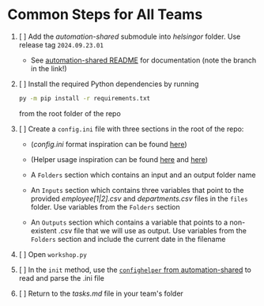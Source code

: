 # Common Steps for All Teams
  1. [ ] Add the *automation-shared* submodule into *helsingor* folder.  Use release tag `2024.09.23.01`
     - See [automation-shared README](https://github.com/Helsingor-Kommune-Automatisering/automation_shared/blob/ff/changelog-auto-tag/README.md) for documentation (note the branch in the link!)

  2. [ ] Install the required Python dependencies by running
     ```bash
     py -m pip install -r requirements.txt
     ```
     from the root folder of the repo

  3. [ ] Create a `config.ini` file with three sections in the root of the repo:
     - (*config.ini* format inspiration can be found [here](https://github.com/Helsingor-Kommune-Automatisering/20008-kepo-rentetilskivning-af-indefrossede-feriepenge-ved-fratraedelse/blob/main/config.ini))

     - (Helper usage inspiration can be found [here](https://github.com/Helsingor-Kommune-Automatisering/20008-kepo-rentetilskivning-af-indefrossede-feriepenge-ved-fratraedelse/blob/032d1ce36230e2744878206c6f2ac45aeef9f800/tasks.py#L28) and [here](https://github.com/Helsingor-Kommune-Automatisering/20008-kepo-rentetilskivning-af-indefrossede-feriepenge-ved-fratraedelse/blob/032d1ce36230e2744878206c6f2ac45aeef9f800/tasks.py#L32))

     - A `Folders` section which contains an input and an output folder name

     - An `Inputs` section which contains three variables that point to the provided *employee\[1|2\].csv* and *departments.csv* files in the `files` folder.  Use variables from the `Folders` section

     - An `Outputs` section which contains a variable that points to a non-existent .csv file that we will use as output.  Use variables from the `Folders` section and include the current date in the filename

  4. [ ] Open `workshop.py`

  5. [ ] In the `init` method, use the [`confighelper` from automation-shared](https://github.com/Helsingor-Kommune-Automatisering/automation_shared/blob/bc2ffc3a89123e7d4464e31117cdad099ebdb08e/common/helpers.py#L551) to read and parse the .ini file

  6. [ ] Return to the *tasks.md* file in your team's folder

